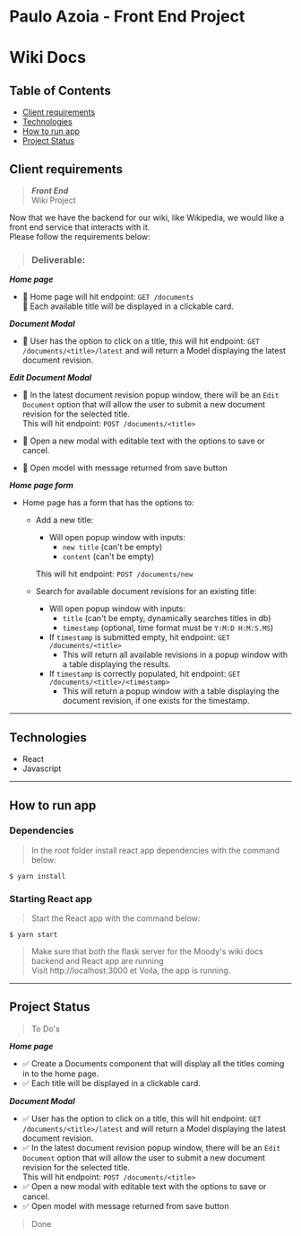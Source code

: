 # Paulo Azoia - Front End Project

# Wiki Docs

## Table of Contents

- [Client requirements](#client-requirements)
- [Technologies](#technologies)
- [How to run app](#how-to-run-app)
- [Project Status](#project-status)

## Client requirements

> **_Front End_**  
> Wiki Project

Now that we have the backend for our wiki, like Wikipedia, we would like a front end service that interacts with it.  
Please follow the requirements below:

> ### Deliverable:

**_Home page_**

- 🚀 Home page will hit endpoint: `GET /documents`  
  🚀 Each available title will be displayed in a clickable card.

**_Document Modal_**

- 🚀 User has the option to click on a title, this will hit endpoint: `GET /documents/<title>/latest` and will return a Model displaying the latest document revision.

**_Edit Document Modal_**

- 🚀 In the latest document revision popup window, there will be an `Edit Document` option that will allow the user to submit a new document revision for the selected title.  
  This will hit endpoint: `POST /documents/<title>`
- 🚀 Open a new modal with editable text with the options to save or cancel.

- 🚀 Open model with message returned from save button

**_Home page form_**

- Home page has a form that has the options to:

  - Add a new title:

    - Will open popup window with inputs:
      - `new title` (can't be empty)
      - `content` (can't be empty)

    This will hit endpoint: `POST /documents/new`

  - Search for available document revisions for an existing title:
    - Will open popup window with inputs:
      - `title` (can't be empty, dynamically searches titles in db)
      - `timestamp` (optional, time format must be `Y:M:D H:M:S.MS`)
    - If `timestamp` is submitted empty, hit endpoint: `GET /documents/<title>`
      - This will return all available revisions in a popup window with a table displaying the results.
    - If `timestamp` is correctly populated, hit endpoint: `GET /documents/<title>/<timestamp>`
      - This will return a popup window with a table displaying the document revision, if one exists for the timestamp.

---

## Technologies

- React
- Javascript

---

## How to run app

### **Dependencies**

> In the root folder install react app dependencies with the command below:

```
$ yarn install
```

### **Starting React app**

> Start the React app with the command below:

```
$ yarn start
```

> Make sure that both the flask server for the Moody's wiki docs backend and React app are running  
> Visit http://localhost:3000 et Voila, the app is running.

---

## Project Status

> To Do's

**_Home page_**

- ✅ Create a Documents component that will display all the titles coming in to the home page.
- ✅ Each title will be displayed in a clickable card.

**_Document Modal_**

- ✅ User has the option to click on a title, this will hit endpoint: `GET /documents/<title>/latest` and will return a Model displaying the latest document revision.
- ✅ In the latest document revision popup window, there will be an `Edit Document` option that will allow the user to submit a new document revision for the selected title.  
  This will hit endpoint: `POST /documents/<title>`
- ✅ Open a new modal with editable text with the options to save or cancel.
- ✅ Open model with message returned from save button

> Done
